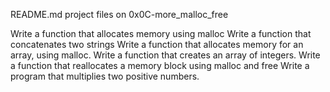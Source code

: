 README.md project files on 0x0C-more_malloc_free

Write a function that allocates memory using malloc
Write a function that concatenates two strings
Write a function that allocates memory for an array, using malloc.
Write a function that creates an array of integers.
Write a function that reallocates a memory block using malloc and free
Write a program that multiplies two positive numbers.
